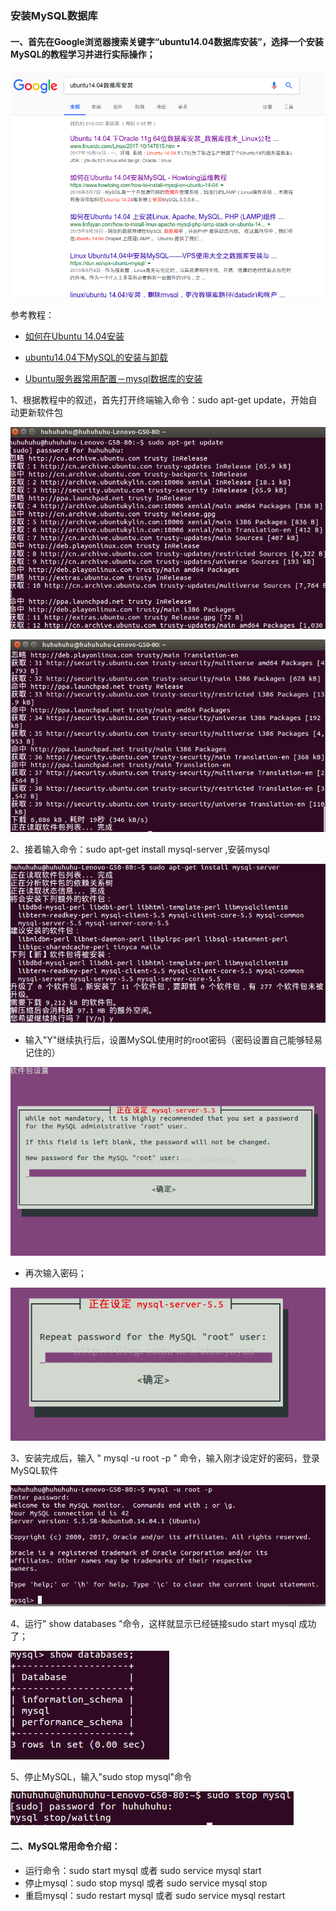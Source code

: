 ### 安装MySQL数据库
#### 一、首先在Google浏览器搜索关键字“ubuntu14.04数据库安装”，选择一个安装MySQL的教程学习并进行实际操作；


![ubuntu14.04数据库安装](数据库搜索0.png)

参考教程：

* [如何在Ubuntu 14.04安装](MySQLhttps://www.howtoing.com/how-to-install-mysql-on-ubuntu-14-04)

* [ubuntu14.04下MySQL的安装与卸载](http://blog.csdn.net/zhaoyayua/article/details/38897393)

* [Ubuntu服务器常用配置－mysql数据库的安装](https://segmentfault.com/a/1190000002514402)


 1、根据教程中的叙述，首先打开终端输入命令：sudo apt-get update，开始自动更新软件包 

![数据包读取](数据包读取2.png)

![数据包更新](数据库更新1.png)

 2、接着输入命令：sudo apt-get install mysql-server ,安装mysql

![安装MySQL软件](安装MySQL3.png)

* 输入"Y"继续执行后，设置MySQL使用时的root密码（密码设置自己能够轻易记住的）

![设置MySQL密码](软件包密码设置4.png)

* 再次输入密码；

![再次输入密码](再次输入密码5.png)

 3、安装完成后，输入 " mysql -u root -p " 命令，输入刚才设定好的密码，登录MySQL软件

![](登录命令6.png)

 4、运行" show databases "命令，这样就显示已经链接sudo start mysql 成功了；

![show databases命令](database命令7.png)

5、停止MySQL，输入"sudo stop mysql"命令

![MySQL停止运行](mysql停止8.png)

#### 二、MySQL常用命令介绍：

* 运行命令：sudo start mysql 或者 sudo service mysql start
* 停止mysql：sudo stop mysql 或者 sudo service mysql stop
* 重启mysql：sudo restart mysql 或者 sudo service mysql restart
